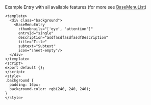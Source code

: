 Example Entry with all available features
(for more see [BaseMenuList](#basemenulist))
```vue
<template>
  <div class="background">
    <BaseMenuEntry
      :thumbnails="['eye', 'attention']"
      entryId="single" 
      description="asdfasdfasdfasdfDescription"
      title="Title"
      subtext="Subtext"
      icon="sheet-empty"/>
  </div>
</template>
<script>
export default {};
</script>
<style>
.background {
  padding: 16px;
  background-color: rgb(240, 240, 240);
}
</style>

```
